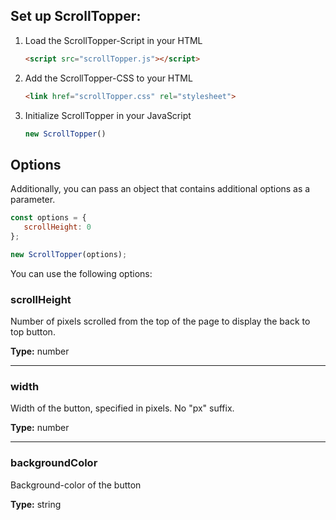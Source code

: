 ## Set up ScrollTopper:

1. Load the ScrollTopper-Script in your HTML
   
   ```html
   <script src="scrollTopper.js"></script>
   ```
   
2. Add the ScrollTopper-CSS to your HTML
   
   ```html
   <link href="scrollTopper.css" rel="stylesheet">
   ```

3. Initialize ScrollTopper in your JavaScript
   ```javascript
   new ScrollTopper()
   ```

## Options

Additionally, you can pass an object that contains additional options as a parameter.

```javascript
const options = {
   scrollHeight: 0
};

new ScrollTopper(options);
```
You can use the following options:

### scrollHeight
Number of pixels scrolled from the top of the page to display the back to top button. 

**Type:** number

---

### width
Width of the button, specified in pixels. No "px" suffix.

**Type:** number

---

### backgroundColor
Background-color of the button

**Type:** string


